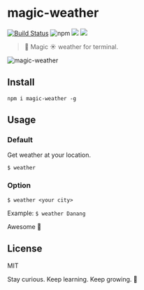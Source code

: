 # magic-weather

[![Build Status](https://travis-ci.com/cuongw/magic-weather.svg?token=BrDbfYWUGDSpbNJ4h6P1&branch=master)](https://travis-ci.com/cuongw/magic-weather)
![npm](https://img.shields.io/npm/v/magic-weather.svg?style=flat-square)
![](https://img.shields.io/david/cuongw/magic-weather.svg?style=flat-square)
![](https://img.shields.io/github/license/cuongw/magic-weather.svg?style=flat-square)

> 🚀 Magic ☀️ weather for terminal.

![magic-weather](https://user-images.githubusercontent.com/34389409/53101278-03e34480-355c-11e9-8f64-e27a2c38fe58.gif)

## Install

```
npm i magic-weather -g
```

## Usage

### Default

Get weather at your location.

```
$ weather
```

### Option

```
$ weather <your city>
```

Example: `$ weather Danang`

Awesome 🎉

## License

MIT

<!-- INSPIRATIONAL_QUOTE_START -->
Stay curious. Keep learning. Keep growing.
🦖
<!-- INSPIRATIONAL_QUOTE_END -->
